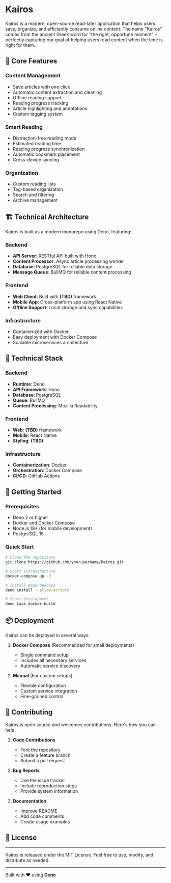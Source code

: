 # Kairos

Kairos is a modern, open-source read-later application that helps users save,
organize, and efficiently consume online content. The name "Kairos" comes from
the ancient Greek word for "the right, opportune moment" – perfectly capturing
our goal of helping users read content when the time is right for them.

## 🎯 Core Features

### Content Management

- Save articles with one click
- Automatic content extraction and cleaning
- Offline reading support
- Reading progress tracking
- Article highlighting and annotations
- Custom tagging system

### Smart Reading

- Distraction-free reading mode
- Estimated reading time
- Reading progress synchronization
- Automatic bookmark placement
- Cross-device syncing

### Organization

- Custom reading lists
- Tag-based organization
- Search and filtering
- Archive management

## 🏗 Technical Architecture

Kairos is built as a modern monorepo using Deno, featuring:

### Backend

- **API Server**: RESTful API built with Hono
- **Content Processor**: Async article processing worker
- **Database**: PostgreSQL for reliable data storage
- **Message Queue**: BullMQ for reliable content processing

### Frontend

- **Web Client**: Built with **(TBD)** framework
- **Mobile App**: Cross-platform app using React Native
- **Offline Support**: Local storage and sync capabilities

### Infrastructure

- Containerized with Docker
- Easy deployment with Docker Compose
- Scalable microservices architecture

## 🔧 Technical Stack

### Backend

- **Runtime**: Deno
- **API Framework**: Hono
- **Database**: PostgreSQL
- **Queue**: BullMQ
- **Content Processing**: Mozilla Readability

### Frontend

- **Web**: **(TBD)** framework
- **Mobile**: React Native
- **Styling**: **(TBD)**

### Infrastructure

- **Containerization**: Docker
- **Orchestration**: Docker Compose
- **CI/CD**: GitHub Actions

## 🚀 Getting Started

### Prerequisites

- Deno 2 or higher
- Docker and Docker Compose
- Node.js 18+ (for mobile development)
- PostgreSQL 15

### Quick Start

```bash
# Clone the repository
git clone https://github.com/yourusername/kairos.git

# Start infrastructure
docker-compose up -d

# Install dependencies
deno install --allow-scripts

# Start development
deno task docker:build
```

## 📦 Deployment

Kairos can be deployed in several ways:

1. **Docker Compose** (Recommended for small deployments)
   - Single command setup
   - Includes all necessary services
   - Automatic service discovery

2. **Manual** (For custom setups)
   - Flexible configuration
   - Custom service integration
   - Fine-grained control

## 🤝 Contributing

Kairos is open source and welcomes contributions. Here's how you can help:

1. **Code Contributions**
   - Fork the repository
   - Create a feature branch
   - Submit a pull request

2. **Bug Reports**
   - Use the issue tracker
   - Include reproduction steps
   - Provide system information

3. **Documentation**
   - Improve README
   - Add code comments
   - Create usage examples

## 📄 License

---

Kairos is released under the MIT License. Feel free to use, modify, and
distribute as needed.

---

Built with ❤️ using **Deno**
